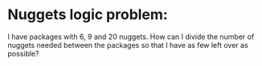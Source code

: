 <h1>Nuggets logic problem:</h1>

I have packages with 6, 9 and 20 nuggets. How can I divide the number of nuggets needed between the packages so that I have as few left over as possible?
